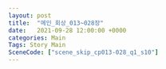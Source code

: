 ```yaml
---
layout: post
title:  "메인_회상_013~028장"
date:   2021-09-28 12:00:00 +0000
categories: Main
Tags: Story Main
SceneCode: ["scene_skip_cp013-028_q1_s10"]
---
```

